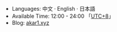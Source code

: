 * Languages: 中文 · English · 日本語
* Available Time: 12:00 - 24:00 「[UTC+8](https://time.is/UTC+8)」
* Blog: [akar1.xyz](http://akar1.xyz)
